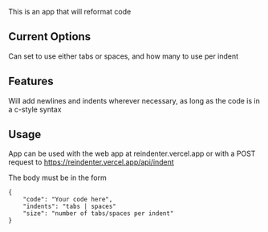 This is an app that will reformat code

## Current Options

Can set to use either tabs or spaces, and how many to use per indent

## Features

Will add newlines and indents wherever necessary, as long as the code is in a c-style syntax

## Usage

App can be used with the web app at reindenter.vercel.app or with a POST request to https://reindenter.vercel.app/api/indent

The body must be in the form

```
{
    "code": "Your code here",
    "indents": "tabs | spaces"
    "size": "number of tabs/spaces per indent"
}
```
